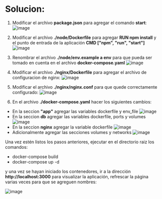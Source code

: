# Solucion:
1. Modificar el archivo **package.json** para agregar el comando **start**:
![image](https://user-images.githubusercontent.com/79205538/166124487-4de732a8-c6d3-4fcd-8f4c-52eff2d56e82.png)

2. Modificar el archivo **./node/Dockerfile** para agregar **RUN npm install** y el punto de entrada de la aplicación **CMD ["npm", "run", "start"]**
![image](https://user-images.githubusercontent.com/79205538/166124559-3786d7fd-96f8-4f50-861d-b77404c08d7b.png)

3. Renombrar el archivo **./node/env.example a env** para que pueda ser tomado en cuenta en el archivo **docker-compose.yaml**
![image](https://user-images.githubusercontent.com/79205538/166124607-4f2e01ed-50e9-4e68-b251-d6a155ee259c.png)

4. Modificar el archivo **./nginx/Dockerfile** para agregar el archivo de configuracion de nginx:
![image](https://user-images.githubusercontent.com/79205538/166124675-3569e4a0-a4f1-45b8-83a6-4eb53bf4059e.png)

5. Modificar el archivo **./nginx/nginx.conf** para que quede correctamente configurado:
![image](https://user-images.githubusercontent.com/79205538/166124700-06087ff0-e0e9-449b-9cc8-a66c0c37f80c.png)

6. En el archivo **./docker-compose.yaml** hacer los siguientes cambios:
- En la seccion **"app"** agregar las variables dockerfile y env_file
![image](https://user-images.githubusercontent.com/79205538/166124763-8c6b2cd7-2f36-4c65-9ed4-5b96619e7dac.png)
- En la seccion **db** agregar las variables dockerfile, ports y volumes
![image](https://user-images.githubusercontent.com/79205538/166124795-e9569ef2-9b06-4f7f-9df9-82d9f2fd4a14.png)
- En la seccion **nginx** agregar la variable dockerfile
![image](https://user-images.githubusercontent.com/79205538/166124815-1d3e6842-a07c-4b65-8acf-f0177630ca0e.png)
- Adicionalmente agregar las secciones volumes y networks
![image](https://user-images.githubusercontent.com/79205538/166124834-6e61ad9e-2788-4bb1-8025-0f354acdcc10.png)

Una vez estén listos los pasos anteriores, ejecutar en el directorio raiz los comandos:
- docker-compose build
- docker-compose up -d

y una vez se hayan iniciado los contenedores, ir a la dirección **http://localhost:3000** para visualizar la aplicación, refrescar la página varias veces para que se agreguen nombres:

![image](https://user-images.githubusercontent.com/79205538/166124941-43439092-85e0-4a4b-84ff-3e593544125b.png)
